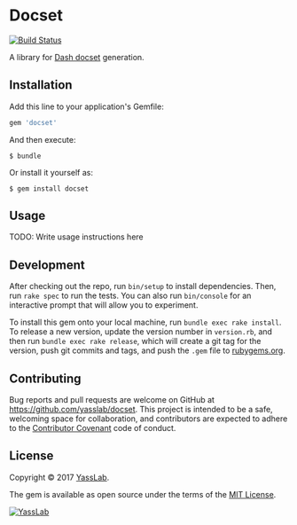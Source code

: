 # Docset

[![Build Status](https://travis-ci.org/yasslab/docset.svg?branch=master)](https://travis-ci.org/yasslab/docset)

A library for [Dash docset](https://kapeli.com/docsets) generation.

## Installation

Add this line to your application's Gemfile:

```ruby
gem 'docset'
```

And then execute:

    $ bundle

Or install it yourself as:

    $ gem install docset

## Usage

TODO: Write usage instructions here

## Development

After checking out the repo, run `bin/setup` to install dependencies. Then, run `rake spec` to run the tests. You can also run `bin/console` for an interactive prompt that will allow you to experiment.

To install this gem onto your local machine, run `bundle exec rake install`. To release a new version, update the version number in `version.rb`, and then run `bundle exec rake release`, which will create a git tag for the version, push git commits and tags, and push the `.gem` file to [rubygems.org](https://rubygems.org).

## Contributing

Bug reports and pull requests are welcome on GitHub at https://github.com/yasslab/docset. This project is intended to be a safe, welcoming space for collaboration, and contributors are expected to adhere to the [Contributor Covenant](http://contributor-covenant.org) code of conduct.


## License

Copyright &copy; 2017 [YassLab](https://yasslab.jp/).

The gem is available as open source under the terms of the [MIT License](http://opensource.org/licenses/MIT).

[![YassLab](https://yasslab.jp/img/logo_800x200.png)](https://yasslab.jp/)
